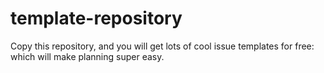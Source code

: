 # template-repository
Copy this repository, and you will get lots of cool issue templates for free: which will make planning super easy.
